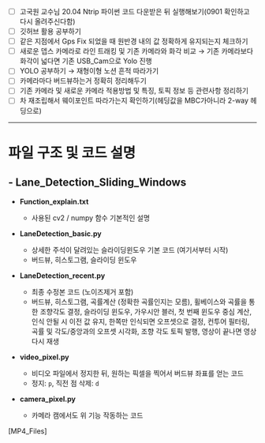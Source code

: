 - [ ]  고국원 교수님 20.04 Ntrip 파이썬 코드 다운받은 뒤 실행해보기(0901 확인하고 다시 올려주신다함)
- [ ]  깃허브 활용 공부하기
- [ ]  같은 지점에서 Gps Fix 되었을 때 원반경 내의 값 정확하게 유지되는지 체크하기
- [ ]  새로운 뎁스 카메라로 라인 트래킹 및 기존 카메라와 화각 비교
→ 기존 카메라보다 화각이 넓다면 기존 USB_Cam으로 Yolo 진행
- [ ]  YOLO 공부하기 → 재형이형 노션 흔적 따라가기
- [ ]  카메라마다 버드뷰하는거 정확히 정리해두기
- [ ]  기존 카메라 및 새로운 카메라 적용방법 및 특징, 토픽 정보 등 관련사항 정리하기
- [ ]  차 재조립해서 웨이포인트 따라가는지 확인하기(헤딩값을 MBC가아니라 2-way 헤딩으로)
---
# 파일 구조 및 코드 설명

## - Lane_Detection_Sliding_Windows
- **Function_explain.txt**
  - 사용된 cv2 / numpy 함수 기본적인 설명 

- **LaneDetection_basic.py**
  - 상세한 주석이 달려있는 슬라이딩윈도우 기본 코드 (여기서부터 시작)
  - 버드뷰, 히스토그램, 슬라이딩 윈도우

- **LaneDetection_recent.py**
  - 최종 수정본 코드 (노이즈제거 포함)
  - 버드뷰, 히스토그램, 곡률계산 (정확한 곡률인지는 모름), 휠베이스와 곡률을 통한 조향각도 결정, 슬라이딩 윈도우, 가우시안 블러, 첫 번째 윈도우 중심 계산, 인식 안될 시 이전 값 유지, 한쪽만 인식되면 오프셋으로 결정, 컨투어 필터링, 곡률 및 각도/중앙과의 오프셋 시각화, 조향 각도 토픽 발행, 영상이 끝나면 영상 다시 재생

- **video_pixel.py**
  - 비디오 파일에서 정지한 뒤, 원하는 픽셀을 찍어서 버드뷰 좌표를 얻는 코드
  - 정지: `p`, 직전 점 삭제: `d`

- **camera_pixel.py**
  - 카메라 캠에서도 위 기능 작동하는 코드

[MP4_Files]
